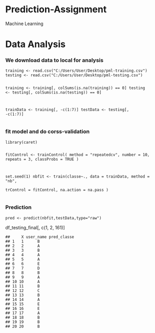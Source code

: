 # Prediction-Assignment
Machine Learning


<div class="fluid-row" id="header">


</div>


<div id="data-analysis" class="section level1">
<h1>Data Analysis</h1>
<div id="we-download-data-to-local-for-analysis" class="section level3">
<h3>We download data to local for analysis</h3>
<pre><code>training &lt;- read.csv(&quot;C:/Users/User/Desktop/pml-training.csv&quot;)
testing &lt;- read.csv(&quot;C:/Users/User/Desktop/pml-testing.csv&quot;)

training &lt;- training[, colSums(is.na(training)) == 0]
testing &lt;- testing[, colSums(is.na(testing)) == 0]

trainData &lt;- training[, -c(1:7)]
testData &lt;- testing[, -c(1:7)]</code></pre>
</div>
<div id="fit-model-and-do-corss-validation" class="section level3">
<h3>fit model and do corss-validation</h3>
<pre><code>library(caret)

fitControl &lt;- trainControl(
  method = &quot;repeatedcv&quot;,
  number = 10,
  repeats = 3,
  classProbs = TRUE
)


set.seed(1)
nbfit &lt;- train(classe~., data = trainData,
               method = &quot;nb&quot;,   
               trControl = fitControl,
               na.action = na.pass
)</code></pre>
</div>
<div id="prediction" class="section level3">
<h3>Prediction</h3>
<pre><code>pred &lt;- predict(nbfit,testData,type=&quot;raw&quot;)</code></pre>
</div>
</div>

df_testing_final[, c(1, 2, 161)]</code></pre>
<pre><code>##     X user_name pred_classe
## 1   1      B
## 2   2      A
## 3   3      B
## 4   4      A
## 5   5      A
## 6   6      E
## 7   7      D
## 8   8      B
## 9   9      A
## 10 10      A
## 11 11      B
## 12 12      C
## 13 13      B
## 14 14      A
## 15 15      E
## 16 16      E
## 17 17      A
## 18 18      B
## 19 19      B
## 20 20      B 
</code></pre>


</div>


